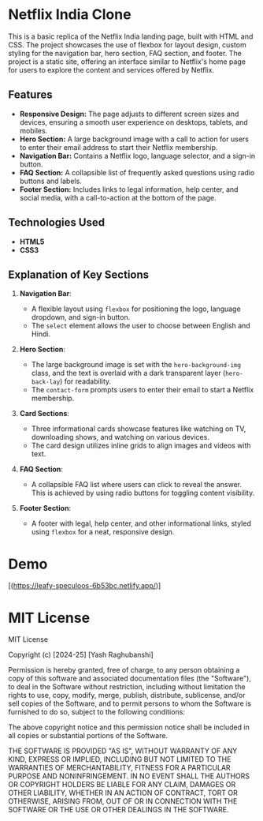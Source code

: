 # Netflix India Clone

This is a basic replica of the Netflix India landing page, built with HTML and CSS. The project showcases the use of flexbox for layout design, custom styling for the navigation bar, hero section, FAQ section, and footer. The project is a static site, offering an interface similar to Netflix's home page for users to explore the content and services offered by Netflix.

## Features

- **Responsive Design:** The page adjusts to different screen sizes and devices, ensuring a smooth user experience on desktops, tablets, and mobiles.
- **Hero Section:** A large background image with a call to action for users to enter their email address to start their Netflix membership.
- **Navigation Bar:** Contains a Netflix logo, language selector, and a sign-in button.
- **FAQ Section:** A collapsible list of frequently asked questions using radio buttons and labels.
- **Footer Section:** Includes links to legal information, help center, and social media, with a call-to-action at the bottom of the page.

## Technologies Used

- **HTML5**
- **CSS3**


## Explanation of Key Sections

1. **Navigation Bar**:
   - A flexible layout using `flexbox` for positioning the logo, language dropdown, and sign-in button.
   - The `select` element allows the user to choose between English and Hindi.

2. **Hero Section**:
   - The large background image is set with the `hero-background-img` class, and the text is overlaid with a dark transparent layer (`hero-back-lay`) for readability.
   - The `contact-form` prompts users to enter their email to start a Netflix membership.

3. **Card Sections**:
   - Three informational cards showcase features like watching on TV, downloading shows, and watching on various devices.
   - The card design utilizes inline grids to align images and videos with text.

4. **FAQ Section**:
   - A collapsible FAQ list where users can click to reveal the answer. This is achieved by using radio buttons for toggling content visibility.

5. **Footer Section**:
   - A footer with legal, help center, and other informational links, styled using `flexbox` for a neat, responsive design.

# Demo
  [(https://leafy-speculoos-6b53bc.netlify.app/)]



# MIT License

MIT License

Copyright (c) [2024-25] [Yash Raghubanshi]

Permission is hereby granted, free of charge, to any person obtaining a copy
of this software and associated documentation files (the "Software"), to deal
in the Software without restriction, including without limitation the rights
to use, copy, modify, merge, publish, distribute, sublicense, and/or sell
copies of the Software, and to permit persons to whom the Software is
furnished to do so, subject to the following conditions:

The above copyright notice and this permission notice shall be included in all
copies or substantial portions of the Software.

THE SOFTWARE IS PROVIDED "AS IS", WITHOUT WARRANTY OF ANY KIND, EXPRESS OR
IMPLIED, INCLUDING BUT NOT LIMITED TO THE WARRANTIES OF MERCHANTABILITY,
FITNESS FOR A PARTICULAR PURPOSE AND NONINFRINGEMENT. IN NO EVENT SHALL THE
AUTHORS OR COPYRIGHT HOLDERS BE LIABLE FOR ANY CLAIM, DAMAGES OR OTHER
LIABILITY, WHETHER IN AN ACTION OF CONTRACT, TORT OR OTHERWISE, ARISING FROM,
OUT OF OR IN CONNECTION WITH THE SOFTWARE OR THE USE OR OTHER DEALINGS IN
THE SOFTWARE.
